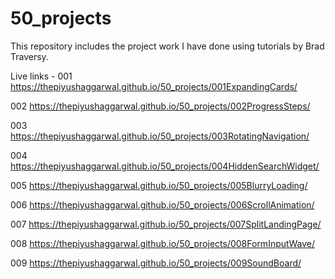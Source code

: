 # 50_projects

This repository includes the project work I have done using tutorials by Brad Traversy.

Live links -
001 https://thepiyushaggarwal.github.io/50_projects/001ExpandingCards/

002 https://thepiyushaggarwal.github.io/50_projects/002ProgressSteps/

003 https://thepiyushaggarwal.github.io/50_projects/003RotatingNavigation/

004 https://thepiyushaggarwal.github.io/50_projects/004HiddenSearchWidget/

005 https://thepiyushaggarwal.github.io/50_projects/005BlurryLoading/

006 https://thepiyushaggarwal.github.io/50_projects/006ScrollAnimation/

007 https://thepiyushaggarwal.github.io/50_projects/007SplitLandingPage/

008 https://thepiyushaggarwal.github.io/50_projects/008FormInputWave/

009 https://thepiyushaggarwal.github.io/50_projects/009SoundBoard/


